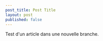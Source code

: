 ```yaml
---
post_title: Post Title
layout: post
published: false
---
```


Test d'un article dans une nouvelle branche.
